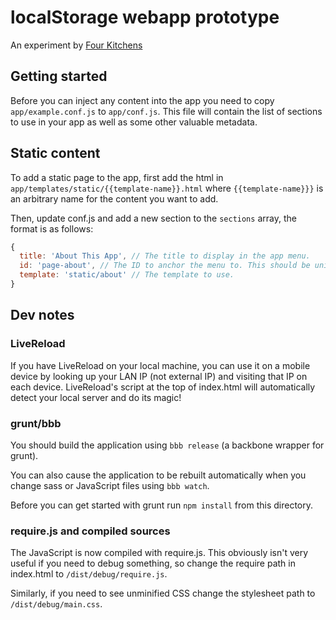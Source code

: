 # localStorage webapp prototype

An experiment by [Four Kitchens](http://fourkitchens.com)

## Getting started

Before you can inject any content into the app you need to copy ```app/example.conf.js``` to ```app/conf.js```.
This file will contain the list of sections to use in your app as well as some other valuable metadata.

## Static content

To add a static page to the app, first add the html in ```app/templates/static/{{template-name}}.html```
where ```{{template-name}}}``` is an arbitrary name for the content you want to add.

Then, update conf.js and add a new section to the ```sections``` array, the format is as follows:

```JavaScript
{
  title: 'About This App', // The title to display in the app menu.
  id: 'page-about', // The ID to anchor the menu to. This should be unique.
  template: 'static/about' // The template to use.
}
```

## Dev notes

### LiveReload

If you have LiveReload on your local machine, you can use it on a
mobile device by looking up your LAN IP (not external IP) and visiting that IP
on each device. LiveReload's script at the top of index.html will automatically
detect your local server and do its magic!

### grunt/bbb

You should build the application using ```bbb release``` (a backbone
wrapper for grunt).

You can also cause the application to be rebuilt automatically when you change
sass or JavaScript files using ```bbb watch```.

Before you can get started with grunt run ```npm install``` from this directory.

### require.js and compiled sources

The JavaScript is now compiled with require.js. This obviously isn't very useful
if you need to debug something, so change the require path in index.html to ```/dist/debug/require.js```.


Similarly, if you need to see unminified CSS change the stylesheet path to ```/dist/debug/main.css```.

